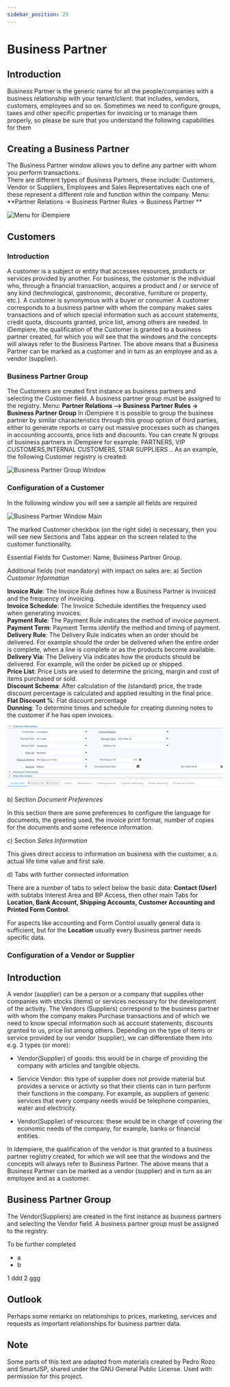 ```yaml
---
sidebar_position: 25
---
```



# Business Partner

## Introduction
Business Partner is the generic name for all the people/companies with a business
relationship with your tenant/client: that includes, vendors, customers, employees
and so on. Sometimes we need to configure groups, taxes and other specific
properties for invoicing or to manage them properly, so please be sure that you
understand the following capabilities for them

## Creating a Business Partner
The Business Partner window allows you to define any partner with
whom you perform transactions.  
There are different types of Business Partners, these include: Customers, Vendor or
Suppliers, Employees and Sales Representatives each one of these represent a
different role and function within the company.
Menu: **Partner Relations -> Business Partner Rules -> Business Partner **  

![Menu for iDempiere](./PNGs/Menue_BusinessPartner.png)

## Customers

### Introduction

A customer is a subject or entity that accesses resources, products or services
provided by another. For business, the customer is the individual who, through a
financial transaction, acquires a product and / or
service of any kind (technological, gastronomic, decorative, furniture or property,
etc.). A customer is synonymous with a buyer or consumer.
A customer corresponds to a business partner with whom the company makes
sales transactions and of which special information such as account statements,
credit quota, discounts granted, price list, among others are needed. In
iDempiere, the qualification of the Customer is granted to a business
partner created, for which you will see that the windows and the concepts will
always refer to the Business Partner. The above means that a Business Partner can
be marked as a customer and in turn as an employee and as a vendor (supplier).

### Business Partner Group

The Customers are created first instance as business partners and selecting the
Customer field. A business partner group must be assigned to the registry.
Menu: **Partner Relations –> Business Partner Rules -> Business Partner Group**
In iDempiere it is possible to group the business partner by similar
characteristics through this group option of third parties, either to generate reports
or carry out massive processes such as changes in accounting
accounts, price lists and discounts.
You can create N groups of business partners in iDempiere for example:
PARTNERS, VIP CUSTOMERS,INTERNAL CUSTOMERS, STAR SUPPLIERS ..
As an example, the following Customer registry is created:


![Business Partner Group Window](./PNGs/BusinessPartnerGroup.png)

### Configuration of a Customer

In the following window you will see a sample all fields are required

![Business Partner Window Main](./PNGs/BusinessPartnerMain.png)

The marked Customer checkbox (on the right side) is necessary, then you will see new Sections and Tabs appear on the screen related to the customer functionality.

Essential Fields for Customer: Name, Business Partner Group.

Additional fields (not mandatory) with impact on sales are:
a) Section *Customer Information*

**Invoice Rule**: The Invoice Rule defines how a Business Partner is invoiced and the
frequency of invoicing.  
**Invoice Schedule**: The Invoice Schedule identifies the frequency used when
generating invoices.  
**Payment Rule**: The Payment Rule indicates the method of invoice payment.  
**Payment Term**: Payment Terms identify the method and timing of payment.  
**Delivery Rule**: The Delivery Rule indicates when an order should be delivered. For example should the order be delivered when the entire order is complete, when a line is complete or as the products become available.  
**Delivery Via**: The Delivery Via indicates how the products should be delivered. For example, will the order be picked up or shipped.  
**Price List**: Price Lists are used to determine the pricing, margin and cost of items purchased or sold.  
**Discount Schema**: After calculation of the (standard) price, the trade discount percentage is calculated and
applied resulting in the final price.  
**Flat Discount %**: Flat discount percentage   
**Dunning**: To determine times and schedule for creating dunning notes to the customer if he has open invoices.   

![Business Partner WindowPartCustomer](./PNGs/BP_CustomerInfos.png)

b) Section *Document Preferences* 

In this section there are some preferences to configure the language for documents, the greeting used, the invoice print format, number of copies for the documents and some reference information. 

c) Section *Sales Information*  

This gives direct access to information on business with the customer, a.o. actual life time value and first sale. 

d) Tabs with further connected information

There are a number of tabs to select below the basic data: **Contact (User)** with subtabs Interest Area and BP Access, then other main Tabs for **Location, Bank Account, Shipping Accounts, Customer Accounting and Printed Form Control**.

For aspects like accounting and Form Control usually general data is sufficient, but for the **Location** usually every Business partner needs specific data. 

### Configuration of a Vendor or Supplier

## Introduction

A vendor (supplier) can be a person or a company that supplies other companies with stocks (items) or services necessary for the development of the activity.
The Vendors (Suppliers) correspond to the business partner with whom the company makes Purchase transactions and of which we need to know special information such as account statements, discounts granted to us, price list among
others.
Depending on the type of items or service provided by our vendor (supplier), we can differentiate them into e.g. 3 types (or more):

- Vendor(Supplier) of goods: this would be in charge of providing the company with articles and tangible objects.

- Service Vendor: this type of supplier does not provide material but provides a service or activity so that their clients can in turn perform their functions in the company. For example, as suppliers of generic services that every company needs would be telephone companies, water and electricity.

- Vendor(Supplier) of resources: these would be in charge of covering the economic needs of the company, for example, banks or financial entities.

In Idempiere, the qualification of the vendor is that granted to a business partner registry created, for which we will see that the windows and the concepts will always refer to Business Partner.
The above means that a Business Partner can be marked as a vendor (supplier)
and in turn as an employee and as a customer.

## Business Partner Group

The Vendor(Suppliers) are created in the first instance as business partners and selecting the Vendor field. A business partner group must be assigned to the registry.

To be further completed


- a 
- b

1 ddd
2 ggg


## Outlook

Perhaps some remarks on relationships to prices, marketing, services and requests as important relationships for business partner data.

## Note
Some parts of this text are adapted from materials created by Pedro Rozo and SmartJSP, shared under the GNU General Public License. Used with permission for this project.
